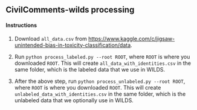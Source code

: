## CivilComments-wilds processing

#### Instructions

1. Download `all_data.csv` from https://www.kaggle.com/c/jigsaw-unintended-bias-in-toxicity-classification/data.

2. Run `python process_labeled.py --root ROOT`, where `ROOT` is where you downloaded `ROOT`. This will create `all_data_with_identities.csv` in the same folder, which is the labeled data that we use in WILDS.

3. After the above step, run `python process_unlabeled.py --root ROOT`, where `ROOT` is where you downloaded `ROOT`. This will create `unlabeled_data_with_identities.csv` in the same folder, which is the unlabeled data that we optionally use in WILDS.
